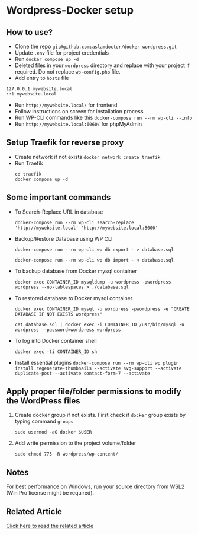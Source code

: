 # Wordpress-Docker setup

## How to use?

- Clone the repo `git@github.com:aslamdoctor/docker-wordpress.git`
- Update `.env` file for project credentials
- Run `docker compose up -d`
- Deleted files in your `wordpress` directory and replace with your project if required. Do not replace `wp-config.php` file.
- Add entry to `hosts` file

```
127.0.0.1 mywebsite.local
::1 mywebsite.local
```

- Run `http://mywebsite.local/` for frontend
- Follow instructions on screen for installation process
- Run WP-CLI commands like this `docker-compose run --rm wp-cli --info`
- Run `http://mywebsite.local:6060/` for phpMyAdmin

## Setup Traefik for reverse proxy

- Create network if not exists
  `docker network create traefik`
- Run Traefik
  ```
  cd traefik
  docker compose up -d
  ```

## Some important commands

- To Search-Replace URL in database

  `docker-compose run --rm wp-cli search-replace 'http://mywebsite.local' 'http://mywebsite.local:8000'`

- Backup/Restore Database using WP CLI

  `docker-compose run --rm wp-cli wp db export - > database.sql`

  `docker-compose run --rm wp-cli wp db import - < database.sql`

- To backup database from Docker mysql container

  `docker exec CONTAINER_ID mysqldump -u wordpress -pwordpress wordpress --no-tablespaces > ./database.sql`

- To restored database to Docker mysql container

  `docker exec CONTAINER_ID mysql -u wordpress -pwordpress -e "CREATE DATABASE IF NOT EXISTS wordpress"`

  `cat database.sql | docker exec -i CONTAINER_ID /usr/bin/mysql -u wordpress --password=wordpress wordpress`

- To log into Docker container shell

  `docker exec -ti CONTAINER_ID sh`

- Install essential plugins
  `docker-compose run --rm wp-cli wp plugin install regenerate-thumbnails --activate svg-support --activate duplicate-post --activate contact-form-7 --activate`

## Apply proper file/folder permissions to modify the WordPress files

1. Create docker group if not exists. First check if `docker` group exists by typing command `groups`

   `sudo usermod -aG docker $USER`

2. Add write permission to the project volume/folder

   `sudo chmod 775 -R wordpress/wp-content/`

## Notes

For best performance on Windows, run your source directory from WSL2 (Win Pro license might be required).

## Related Article

[Click here to read the related article](https://www.aslamdoctor.com/docker-wordpress-web-development-stack/)
